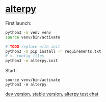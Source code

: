 # [alterpy](https://yuki0iq.github.io/alterpy)

First launch:

```sh
python3 -m venv venv
source venv/bin/activate

# TODO replace with init
python3 -m pip install -r requirements.txt
# <- config files
python3 -m alterpy.init
```

Start:

```
source venv/bin/activate
python3 -m alterpy
```

[dev version](https://alterpy_dev_bot.t.me), [stable version](https://alterpy_bot.t.me), [alterpy test chat](https://alterpy.t.me)



